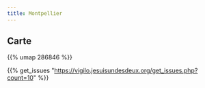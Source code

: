 ```yaml
---
title: Montpellier
---
```



## Carte

{{% umap 286846 %}}

{{% get_issues "https://vigilo.jesuisundesdeux.org/get_issues.php?count=10" %}}
